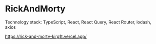 # RickAndMorty

Technology stack: TypeScript, React, React Query, React Router, lodash, axios

https://rick-and-morty-kirg1t.vercel.app/
